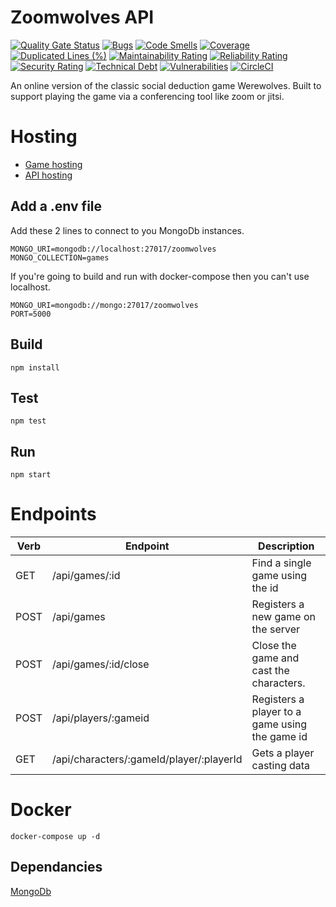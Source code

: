 # Zoomwolves API

[![Quality Gate Status](https://sonarcloud.io/api/project_badges/measure?project=squeakycheese75_zoomwolves_api&metric=alert_status)](https://sonarcloud.io/dashboard?id=squeakycheese75_zoomwolves_api)
[![Bugs](https://sonarcloud.io/api/project_badges/measure?project=squeakycheese75_zoomwolves_api&metric=bugs)](https://sonarcloud.io/dashboard?id=squeakycheese75_zoomwolves_api)
[![Code Smells](https://sonarcloud.io/api/project_badges/measure?project=squeakycheese75_zoomwolves_api&metric=code_smells)](https://sonarcloud.io/dashboard?id=squeakycheese75_zoomwolves_api)
[![Coverage](https://sonarcloud.io/api/project_badges/measure?project=squeakycheese75_zoomwolves_api&metric=coverage)](https://sonarcloud.io/dashboard?id=squeakycheese75_zoomwolves_api)
[![Duplicated Lines (%)](https://sonarcloud.io/api/project_badges/measure?project=squeakycheese75_zoomwolves_api&metric=duplicated_lines_density)](https://sonarcloud.io/dashboard?id=squeakycheese75_zoomwolves_api)
[![Maintainability Rating](https://sonarcloud.io/api/project_badges/measure?project=squeakycheese75_zoomwolves_api&metric=sqale_rating)](https://sonarcloud.io/dashboard?id=squeakycheese75_zoomwolves_api)
[![Reliability Rating](https://sonarcloud.io/api/project_badges/measure?project=squeakycheese75_zoomwolves_api&metric=reliability_rating)](https://sonarcloud.io/dashboard?id=squeakycheese75_zoomwolves_api)
[![Security Rating](https://sonarcloud.io/api/project_badges/measure?project=squeakycheese75_zoomwolves_api&metric=security_rating)](https://sonarcloud.io/dashboard?id=squeakycheese75_zoomwolves_api)
[![Technical Debt](https://sonarcloud.io/api/project_badges/measure?project=squeakycheese75_zoomwolves_api&metric=sqale_index)](https://sonarcloud.io/dashboard?id=squeakycheese75_zoomwolves_api)
[![Vulnerabilities](https://sonarcloud.io/api/project_badges/measure?project=squeakycheese75_zoomwolves_api&metric=vulnerabilities)](https://sonarcloud.io/dashboard?id=squeakycheese75_zoomwolves_api)
[![CircleCI](https://circleci.com/gh/squeakycheese75/zoomwolves_api/tree/circleci-project-setup.svg?style=svg)](https://circleci.com/gh/squeakycheese75/zoomwolves_api/tree/circleci-project-setup)

An online version of the classic social deduction game Werewolves. Built to support playing the game via a conferencing tool like zoom or jitsi.

# Hosting

- [Game hosting](http://zoomwolves-bucket.s3-website.eu-west-2.amazonaws.com/ 'Zoomwolves Game')
- [API hosting](http://3.9.162.97:3000/ 'Zoomwolves api')

## Add a .env file

Add these 2 lines to connect to you MongoDb instances.

```
MONGO_URI=mongodb://localhost:27017/zoomwolves
MONGO_COLLECTION=games
```

If you're going to build and run with docker-compose then you can't use localhost.

```
MONGO_URI=mongodb://mongo:27017/zoomwolves
PORT=5000
```

## Build

```
npm install
```

## Test

```
npm test
```

## Run

```
npm start
```

# Endpoints

| **Verb** | **Endpoint**                             | **Description**                                |
| -------- | ---------------------------------------- | ---------------------------------------------- |
| GET      | /api/games/:id                           | Find a single game using the id                |
| POST     | /api/games                               | Registers a new game on the server             |
| POST     | /api/games/:id/close                     | Close the game and cast the characters.        |
| POST     | /api/players/:gameid                     | Registers a player to a game using the game id |
| GET      | /api/characters/:gameId/player/:playerId | Gets a player casting data                     |

# Docker

```
docker-compose up -d
```

## Dependancies

[MongoDb](https://docs.mongodb.com/manual/installation/)
